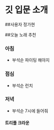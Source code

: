 # 깃 입문 소개

##사용자 정가현

##오늘 노래 추천

### 아침
- 부석순 파이팅 해야지
### 점심
- 부석순 런치
### 저녁
- 부석순 7시에 들어줘

#### 트리플 크라운 

